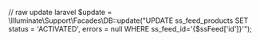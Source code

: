 // raw update laravel
$update = \Illuminate\Support\Facades\DB::update("UPDATE ss_feed_products SET status = 'ACTIVATED', errors = null WHERE ss_feed_id='{$ssFeed['id']}'");
